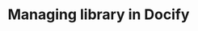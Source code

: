 ---
caption: Library
title: Managing library in Docify
description: Creating reusable library components, plugins and themes in Docify
image: 
order: 2
---